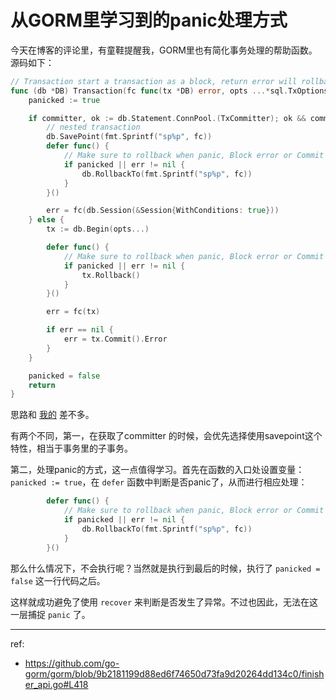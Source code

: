 # 从GORM里学习到的panic处理方式

今天在博客的评论里，有童鞋提醒我，GORM里也有简化事务处理的帮助函数。源码如下：

```go
// Transaction start a transaction as a block, return error will rollback, otherwise to commit.
func (db *DB) Transaction(fc func(tx *DB) error, opts ...*sql.TxOptions) (err error) {
	panicked := true

	if committer, ok := db.Statement.ConnPool.(TxCommitter); ok && committer != nil {
		// nested transaction
		db.SavePoint(fmt.Sprintf("sp%p", fc))
		defer func() {
			// Make sure to rollback when panic, Block error or Commit error
			if panicked || err != nil {
				db.RollbackTo(fmt.Sprintf("sp%p", fc))
			}
		}()

		err = fc(db.Session(&Session{WithConditions: true}))
	} else {
		tx := db.Begin(opts...)

		defer func() {
			// Make sure to rollback when panic, Block error or Commit error
			if panicked || err != nil {
				tx.Rollback()
			}
		}()

		err = fc(tx)

		if err == nil {
			err = tx.Commit().Error
		}
	}

	panicked = false
	return
}
```

思路和 [我的](https://jiajunhuang.com/articles/2020_10_17-golang_db_transaction.md.html) 差不多。

有两个不同，第一，在获取了committer 的时候，会优先选择使用savepoint这个特性，相当于事务里的子事务。

第二，处理panic的方式，这一点值得学习。首先在函数的入口处设置变量：`panicked := true`，在 `defer` 函数中判断是否panic了，从而进行相应处理：

```go
		defer func() {
			// Make sure to rollback when panic, Block error or Commit error
			if panicked || err != nil {
				db.RollbackTo(fmt.Sprintf("sp%p", fc))
			}
		}()
```

那么什么情况下，不会执行呢？当然就是执行到最后的时候，执行了 `panicked = false` 这一行代码之后。

这样就成功避免了使用 `recover` 来判断是否发生了异常。不过也因此，无法在这一层捕捉 `panic` 了。

---

ref:

- https://github.com/go-gorm/gorm/blob/9b2181199d88ed6f74650d73fa9d20264dd134c0/finisher_api.go#L418
